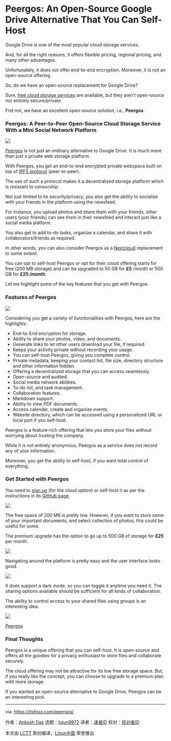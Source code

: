 [#]: subject: "Peergos: An Open-Source Google Drive Alternative That You Can Self-Host"
[#]: via: "https://itsfoss.com/peergos/"
[#]: author: "Ankush Das https://itsfoss.com/author/ankush/"
[#]: collector: "lujun9972"
[#]: translator: " "
[#]: reviewer: " "
[#]: publisher: " "
[#]: url: " "

Peergos: An Open-Source Google Drive Alternative That You Can Self-Host
======

Google Drive is one of the most popular cloud storage services.

And, for all the right reasons, it offers flexible pricing, regional pricing, and many other advantages.

Unfortunately, it does not offer end-to-end encryption. Moreover, it is not an open-source offering.

So, do we have an open-source replacement for Google Drive?

Sure, [free cloud storage services][1] are available, but they aren’t open-source nor entirely secure/private.

Fret not, we have an excellent open-source solution, i.e., **Peergos**.

### Peergos: A Peer-to-Peer Open-Source Cloud Storage Service With a Mini Social Network Platform

![][2]

[Peergos][3] is not just an ordinary alternative to Google Drive. It is much more than just a private web storage platform.

With Peergos, you get an end-to-end encrypted private webspace built on top of [IPFS protocol][4] (peer-to-peer).

The use of such a protocol makes it a decentralized storage platform which is resistant to censorship.

Not just limited to its security/privacy, you also get the ability to socialize with your friends in the platform using the newsfeed.

For instance, you upload photos and share them with your friends, other users (your friends) can see them in their newsfeed and interact just like a social media platform.

You also get to add to-do tasks, organize a calendar, and share it with collaborators/friends as required.

In other words, you can also consider Peergos as a [Nextcloud][5] replacement to some extent.

You can opt to self-host Peergos or opt for their cloud offering starts for free (200 MB storage) and can be upgraded to 50 GB for **£5** /month or 500 GB for **£25 /month**.

Let me highlight some of the key features that you get with Peergos.

### Features of Peergos

![][6]

Considering you get a variety of functionalities with Peergos, here are the highlights:

  * End-to-End encryption for storage.
  * Ability to share your photos, video, and documents.
  * Generate links to let other users download your file, if required.
  * Keeps your activity private without recording your usage.
  * You can self-host Peergos, giving you complete control.
  * Private metadata, keeping your contact list, file size, directory structure and other information hidden.
  * Offering a decentralized storage that you can access seamlessly.
  * Open-source and audited.
  * Social media network abilities.
  * To-do list, and task management.
  * Collaboration features.
  * Markdown support.
  * Ability to view PDF documents.
  * Access calendar, create and organize events.
  * Website directory, which can be accessed using a personalized URL or local port if you self-host.



Peergos is a feature-rich offering that lets you store your files without worrying about trusting the company.

While it is not entirely anonymous, Peergos as a service does not record any of your information.

Moreover, you get the ability to self-host, if you want total control of everything.

### Get Started with Peergos

You need to [sign up][7] (for the cloud option) or self-host it as per the instructions in its [GitHub page][8].

![][9]

The free space of 200 MB is pretty low. However, if you want to store some of your important documents, and select collection of photos, this could be useful for some.

The premium upgrade has the option to go up to 500 GB of storage for **£25** per month.

![][10]

Navigating around the platform is pretty easy and the user interface looks good.

![][11]

It does support a dark mode, so you can toggle it anytime you need it. The sharing options available should be sufficient for all kinds of collaboration.

The ability to control access to your shared files using groups is an interesting idea.

![][12]

[Peergos][3]

### Final Thoughts

Peergos is a unique offering that you can self-host. It is open-source and offers all the goodies for a privacy enthusiast to store files and collaborate securely.

The cloud offering may not be attractive for its low free storage space. But, if you really like the concept, you can choose to upgrade to a premium plan with more storage.

If you wanted an open-source alternative to Google Drive, Peergos can be an interesting pick.

--------------------------------------------------------------------------------

via: https://itsfoss.com/peergos/

作者：[Ankush Das][a]
选题：[lujun9972][b]
译者：[译者ID](https://github.com/译者ID)
校对：[校对者ID](https://github.com/校对者ID)

本文由 [LCTT](https://github.com/LCTT/TranslateProject) 原创编译，[Linux中国](https://linux.cn/) 荣誉推出

[a]: https://itsfoss.com/author/ankush/
[b]: https://github.com/lujun9972
[1]: https://itsfoss.com/cloud-services-linux/
[2]: https://i0.wp.com/itsfoss.com/wp-content/uploads/2022/04/peergos-home.png?resize=800%2C623&ssl=1
[3]: https://peergos.org/
[4]: https://ipfs.io/
[5]: https://itsfoss.com/nextcloud/
[6]: https://i0.wp.com/itsfoss.com/wp-content/uploads/2022/04/peergos-social.png?resize=800%2C633&ssl=1
[7]: https://peergos.net/?signup=true
[8]: https://github.com/peergos/peergos
[9]: https://i0.wp.com/itsfoss.com/wp-content/uploads/2022/03/peergos-sign-up.png?resize=800%2C684&ssl=1
[10]: https://i0.wp.com/itsfoss.com/wp-content/uploads/2022/03/peergos-signup.png?resize=800%2C481&ssl=1
[11]: https://i0.wp.com/itsfoss.com/wp-content/uploads/2022/03/peergos-dark.png?resize=800%2C513&ssl=1
[12]: https://i0.wp.com/itsfoss.com/wp-content/uploads/2022/03/peergos-sharing.png?resize=800%2C715&ssl=1
